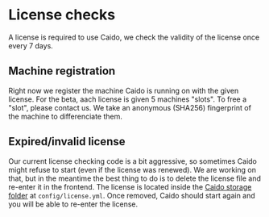 # License checks

A license is required to use Caido, we check the validity of the license once every 7 days.

## Machine registration

Right now we register the machine Caido is running on with the given license.
For the beta, aach license is given 5 machines "slots". To free a "slot", please contact us.
We take an anonymous (SHA256) fingerprint of the machine to differenciate them.

## Expired/invalid license

Our current license checking code is a bit aggressive, so sometimes Caido might refuse to start (even if the license was renewed).
We are working on that, but in the meantime the best thing to do is to delete the license file and re-enter it in the frontend.
The license is located inside the [Caido storage folder](./introduction.md#caido-storage-folder) at `config/license.yml`.
Once removed, Caido should start again and you will be able to re-enter the license.
